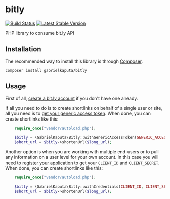 # bitly

[![Build Status](https://travis-ci.org/gabrielkaputa/bitly.svg?branch=master)](https://travis-ci.org/gabrielkaputa/bitly)
[![Latest Stable Version](https://poser.pugx.org/gabrielkaputa/bitly/v/stable)](https://packagist.org/packages/gabrielkaputa/bitly)

PHP library to consume bit.ly API

## Installation

The recommended way to install this library is through [Composer](http://getcomposer.org/doc/00-intro.md).

```shell
composer install gabrielkaputa/bitly
```

## Usage

First of all, [create a bit.ly account](https://bitly.com/) if you don't have one already.

If all you need to do is to create shortlinks on behalf of a single user or site,
all you need is to [get your generic access token](https://bitly.com/a/oauth_apps).
When done, you can create shortlinks like this:

```php
    require_once("vendor/autoload.php");
    
    $bitly = \GabrielKaputa\Bitly::withGenericAccessToken(GENERIC_ACCESS_TOKEN);
    $short_url = $bitly->shortenUrl($long_url);
```

Another option is when you are working with multiple end-users or to pull any information on a user level
for your own account. In this case you will need to [register your application](http://dev.bitly.com/my_apps.html)
to get your `CLIENT_ID` and `CLIENT_SECRET`. When done, you can create shortlinks like this:

```php
    require_once("vendor/autoload.php");
    
    $bitly = \GabrielKaputa\Bitly::withCredentials(CLIENT_ID, CLIENT_SECRET, USERNAME, PASSWORD);
    $short_url = $bitly->shortenUrl($long_url);
```